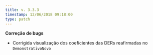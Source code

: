```yaml
---
title: v. 3.3.3
timestamp: 12/06/2018 09:18:00
type: patch
---
```


**Correção de bugs**
+ Corrigida visualização dos coeficientes das DERs reafirmadas no `DemonstrativoNovo`